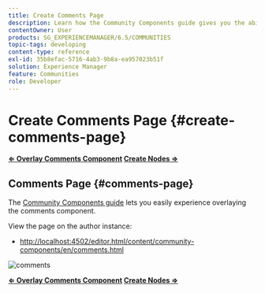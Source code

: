 ```yaml
---
title: Create Comments Page
description: Learn how the Community Components guide gives you the ability to easily experience overlaying the Comments component.
contentOwner: User
products: SG_EXPERIENCEMANAGER/6.5/COMMUNITIES
topic-tags: developing
content-type: reference
exl-id: 35b8efac-5716-4ab3-9b8a-ea957023b51f
solution: Experience Manager
feature: Communities
role: Developer
---
```

# Create Comments Page {#create-comments-page}

**[⇐ Overlay Comments Component](overlay-comments.md) [Create Nodes ⇒](overlay-create-nodes.md)**

## Comments Page {#comments-page}

The [Community Components guide](components-guide.md) lets you easily experience overlaying the comments component.

View the page on the author instance:

* [http://localhost:4502/editor.html/content/community-components/en/comments.html](http://localhost:4502/editor.html/content/community-components/en/comments.html)

![comments](assets/comments.png)

**[⇐ Overlay Comments Component](overlay-comments.md) [Create Nodes ⇒](overlay-create-nodes.md)**
